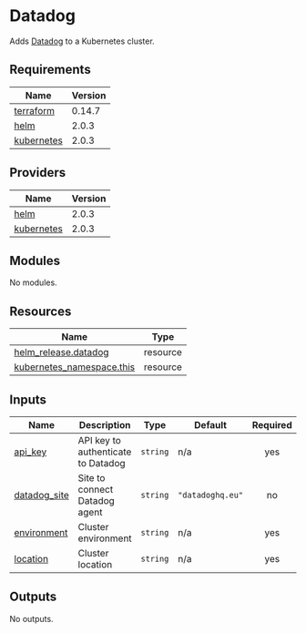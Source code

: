# Datadog

Adds [Datadog](https://github.com/DataDog/helm-charts) to a Kubernetes cluster.

## Requirements

| Name | Version |
|------|---------|
| <a name="requirement_terraform"></a> [terraform](#requirement\_terraform) | 0.14.7 |
| <a name="requirement_helm"></a> [helm](#requirement\_helm) | 2.0.3 |
| <a name="requirement_kubernetes"></a> [kubernetes](#requirement\_kubernetes) | 2.0.3 |

## Providers

| Name | Version |
|------|---------|
| <a name="provider_helm"></a> [helm](#provider\_helm) | 2.0.3 |
| <a name="provider_kubernetes"></a> [kubernetes](#provider\_kubernetes) | 2.0.3 |

## Modules

No modules.

## Resources

| Name | Type |
|------|------|
| [helm_release.datadog](https://registry.terraform.io/providers/hashicorp/helm/2.0.3/docs/resources/release) | resource |
| [kubernetes_namespace.this](https://registry.terraform.io/providers/hashicorp/kubernetes/2.0.3/docs/resources/namespace) | resource |

## Inputs

| Name | Description | Type | Default | Required |
|------|-------------|------|---------|:--------:|
| <a name="input_api_key"></a> [api\_key](#input\_api\_key) | API key to authenticate to Datadog | `string` | n/a | yes |
| <a name="input_datadog_site"></a> [datadog\_site](#input\_datadog\_site) | Site to connect Datadog agent | `string` | `"datadoghq.eu"` | no |
| <a name="input_environment"></a> [environment](#input\_environment) | Cluster environment | `string` | n/a | yes |
| <a name="input_location"></a> [location](#input\_location) | Cluster location | `string` | n/a | yes |

## Outputs

No outputs.
